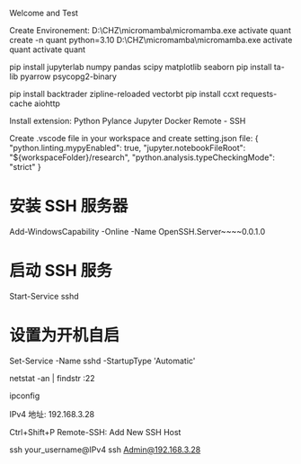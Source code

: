 Welcome and Test

Create Environement:
D:\CHZ\micromamba\micromamba.exe activate quant create -n quant python=3.10
D:\CHZ\micromamba\micromamba.exe activate quant activate quant


pip install jupyterlab numpy pandas scipy matplotlib seaborn
pip install ta-lib pyarrow psycopg2-binary

pip install backtrader zipline-reloaded vectorbt
pip install ccxt requests-cache aiohttp

Install extension:
Python Pylance
Jupyter
Docker
Remote - SSH

Create .vscode file in your workspace and create setting.json file:
{
  "python.linting.mypyEnabled": true,
  "jupyter.notebookFileRoot": "${workspaceFolder}/research",
  "python.analysis.typeCheckingMode": "strict"
}

# 安装 SSH 服务器
Add-WindowsCapability -Online -Name OpenSSH.Server~~~~0.0.1.0
# 启动 SSH 服务
Start-Service sshd
# 设置为开机自启
Set-Service -Name sshd -StartupType 'Automatic'

netstat -an | findstr :22

ipconfig

IPv4 地址: 192.168.3.28

Ctrl+Shift+P
Remote-SSH: Add New SSH Host

ssh your_username@IPv4
ssh Admin@192.168.3.28